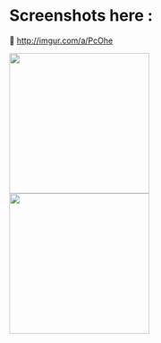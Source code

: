 # Screenshots here :

:link: <a>http://imgur.com/a/PcOhe</a>

<a href="http://i.imgur.com/N9LVrXH.png"><img src="http://i.imgur.com/N9LVrXH.png" align="left" width="250"></a>
<a href="http://i.imgur.com/iBVWTbe.png"><img src="http://i.imgur.com/iBVWTbe.png" align="left" width="250"></a>
